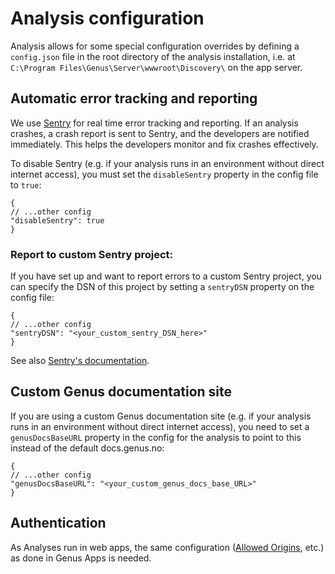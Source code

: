 # Analysis configuration

Analysis allows for some special configuration overrides by defining a `config.json` file in the root directory of the analysis installation, i.e. at `C:\Program Files\Genus\Server\wwwroot\Discovery\` on the app server.

## Automatic error tracking and reporting
We use [Sentry](https://sentry.io) for real time error tracking and reporting. If an analysis crashes, a crash report is sent to Sentry, and the developers are notified immediately. This helps the developers monitor and fix crashes effectively.

To disable Sentry (e.g. if your analysis runs in an environment without direct internet access), you must set the `disableSentry` property in the config file to `true`:
```
{
// ...other config
"disableSentry": true
}
```
### Report to custom Sentry project:
If you have set up and want to report errors to a custom Sentry project, you can specify the DSN of this project by setting a `sentryDSN` property on the config file:
```
{
// ...other config
"sentryDSN": "<your_custom_sentry_DSN_here>"
}
```

See also [Sentry's documentation](https://docs.sentry.io/quickstart/). 

## Custom Genus documentation site
If you are using a custom Genus documentation site (e.g. if your analysis runs in an environment without direct internet access), you need to set a `genusDocsBaseURL` property in the config for the analysis to point to this instead of the default docs.genus.no:
```
{
// ...other config
"genusDocsBaseURL": "<your_custom_genus_docs_base_URL>"
}
```

## Authentication
As Analyses run in web apps, the same configuration ([Allowed Origins](../../../developers/installation-and-configuration/configure-and-maintain-genus-server/genus-server-configuration/directory-properties.md#allowed-origins), etc.) as done in Genus Apps is needed.
